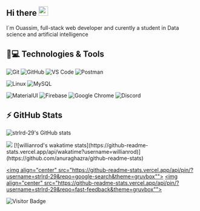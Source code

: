 ## Hi there <img src="https://media.giphy.com/media/hvRJCLFzcasrR4ia7z/giphy.gif" width="25px"></a>

I´m Ouassim, full-stack web developer and curently a student in Data science and artificial intelligence

## 🚀💻 Technologies & Tools

  ![Git](https://img.shields.io/badge/-Git-black?style=flat-square&logo=git)
  ![GitHub](https://img.shields.io/badge/-GitHub-181717?style=flat-square&logo=github)
  ![VS Code](https://img.shields.io/badge/-VS%20Code-007ACC?style=flat-square&logo=visual-studio-code)
  ![Postman](https://img.shields.io/badge/Postman-black?style=flat-square&logo=postman)
  
  ![Linux](https://img.shields.io/badge/Linux-black?style=flat-square&logo=linux)
  ![MySQL](https://img.shields.io/badge/-MySQL-black?style=flat-square&logo=mysql)
  
  ![MaterialUI](https://img.shields.io/badge/-MatrialUI-0081CB?style=flat-square&logo=material-UI)
  ![Firebase](https://img.shields.io/badge/Firebase-black?style=flat-square&logo=firebase)
  ![Google Chrome](https://img.shields.io/badge/Chrome-black?style=flat-square&logo=google-chrome)
  ![Discord](https://img.shields.io/badge/Discord-black?style=flat-square&logo=discord)
  

## ⚡ GitHub Stats


![strlrd-29's GitHub stats](https://github-readme-stats.vercel.app/api?username=strlrd-29&show_icons=true&theme=radical)
<!-- <img align="left" src="https://github-readme-stats.vercel.app/api?username=strlrd-29&show_icons=true&count_private=true&theme=gruvbox" /> -->
<img src="https://github-readme-stats.vercel.app/api/top-langs/?username=strlrd-29&layout=compact&count_private=true&theme=gruvbox" />
[![willianrod's wakatime stats](https://github-readme-stats.vercel.app/api/wakatime?username=willianrod)](https://github.com/anuraghazra/github-readme-stats)

<a href="https://github.com/strlrd-29/google-search" target="_blank"><img align="center" src="https://github-readme-stats.vercel.app/api/pin/?username=strlrd-29&repo=google-search&theme=gruvbox""></a>
<a href="https://github.com/strlrd-29/fast-feedback" target="_blank"><img align="center" src="https://github-readme-stats.vercel.app/api/pin/?username=strlrd-29&repo=fast-feedback&theme=gruvbox""></a>

![Visitor Badge](https://visitor-badge.laobi.icu/badge?page_id=strlrd-29.strlrd-29)












<!--
- 👋 Hi, I’m Ghribi Ouassim Abdelmalek AKA @strlrd-29 I'm a student in data science and artificial intelligence
- 👀 I’m interested in programming in general 
- 🌱 I’m always learning new stuff 
- 📫 How to reach me:
  Linkedin: www.linkedin.com/in/malek-ghribi-1537b81b4
  Email: o_ghribi@enst.dz

strlrd-29/strlrd-29 is a ✨ special ✨ repository because its `README.md` (this file) appears on your GitHub profile.
You can click the Preview link to take a look at your changes.
--->
